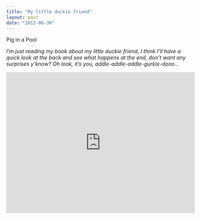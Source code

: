 ```yaml
---
title: "My little duckie friend"
layout: post
date: "2012-06-30"
---
```


Pig in a Pool

_I’m just reading my book about my little duckie friend, I think I’ll have a quick look at the back and see what happens at the end, don’t want any surprises y'know? Oh look, it’s you, <waves> addle-addle-addle-gurkle-dooo_…

<div style="padding:75% 0 0 0;position:relative;"><iframe src="https://player.vimeo.com/video/993500436?badge=0&amp;autopause=0&amp;player_id=0&amp;app_id=58479" frameborder="0" allow="autoplay; fullscreen; picture-in-picture; clipboard-write" style="position:absolute;top:0;left:0;width:100%;height:100%;" title="tumblr_m6477m5DGB1r16syi_r1"></iframe></div><script src="https://player.vimeo.com/api/player.js"></script>
